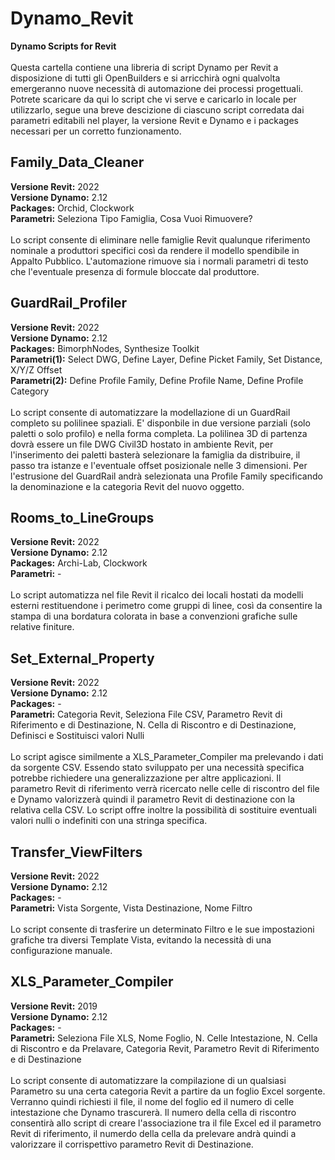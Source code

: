 # Dynamo_Revit
<B>Dynamo Scripts for Revit</B><BR/><BR/>
Questa cartella contiene una libreria di script Dynamo per Revit a disposizione di tutti gli OpenBuilders e si arricchirà ogni qualvolta emergeranno nuove necessità di automazione dei processi progettuali. Potrete scaricare da qui lo script che vi serve e caricarlo in locale per utilizzarlo, segue una breve descizione di ciascuno script corredata dai parametri editabili nel player, la versione Revit e Dynamo e i packages necessari per un corretto funzionamento.

<H2>Family_Data_Cleaner</H2>
<B>Versione Revit:</B> 2022<BR/>
<B>Versione Dynamo:</B> 2.12<BR/>
<B>Packages:</B> Orchid, Clockwork<BR/>
<B>Parametri:</B> Seleziona Tipo Famiglia, Cosa Vuoi Rimuovere?<BR/><BR/>
Lo script consente di eliminare nelle famiglie Revit qualunque riferimento nominale a produttori specifici così da rendere il modello spendibile in Appalto Pubblico. L'automazione rimuove sia i normali parametri di testo che l'eventuale presenza di formule bloccate dal produttore.<BR/>

<H2>GuardRail_Profiler</H2>
<B>Versione Revit:</B> 2022<BR/>
<B>Versione Dynamo:</B> 2.12<BR/>
<B>Packages:</B> BimorphNodes, Synthesize Toolkit<BR/>
<B>Parametri(1):</B> Select DWG, Define Layer, Define Picket Family, Set Distance, X/Y/Z Offset<BR/>
<B>Parametri(2):</B> Define Profile Family, Define Profile Name, Define Profile Category<BR/><BR/>
Lo script consente di automatizzare la modellazione di un GuardRail completo su polilinee spaziali. E' disponbile in due versione parziali (solo paletti o solo profilo) e nella forma completa. La polilinea 3D di partenza dovrà essere un file DWG Civil3D hostato in ambiente Revit, per l'inserimento dei paletti basterà selezionare la famiglia da distribuire, il passo tra istanze e l'eventuale offset posizionale nelle 3 dimensioni. Per l'estrusione del GuardRail andrà selezionata una Profile Family specificando la denominazione e la categoria Revit del nuovo oggetto.<BR/>

<H2>Rooms_to_LineGroups</H2>
<B>Versione Revit:</B> 2022<BR/>
<B>Versione Dynamo:</B> 2.12<BR/>
<B>Packages:</B> Archi-Lab, Clockwork<BR/>
<B>Parametri:</B> -<BR/><BR/>
Lo script automatizza nel file Revit il ricalco dei locali hostati da modelli esterni restituendone i perimetro come gruppi di linee, così da consentire la stampa di una bordatura colorata in base a convenzioni grafiche sulle relative finiture.<BR/>

<H2>Set_External_Property</H2>
<B>Versione Revit:</B> 2022<BR/>
<B>Versione Dynamo:</B> 2.12<BR/>
<B>Packages:</B> -<BR/>
<B>Parametri:</B> Categoria Revit, Seleziona File CSV, Parametro Revit di Riferimento e di Destinazione, N. Cella di Riscontro e di Destinazione, Definisci e Sostituisci valori Nulli<BR/><BR/>
Lo script agisce similmente a XLS_Parameter_Compiler ma prelevando i dati da sorgente CSV. Essendo stato sviluppato per una necessità specifica potrebbe richiedere una generalizzazione per altre applicazioni. Il parametro Revit di riferimento verrà ricercato nelle celle di riscontro del file e Dynamo valorizzerà quindi il parametro Revit di destinazione con la relativa cella CSV. Lo script offre inoltre la possibilità di sostituire eventuali valori nulli o indefiniti con una stringa specifica.<BR/>

<H2>Transfer_ViewFilters</H2>
<B>Versione Revit:</B> 2022<BR/>
<B>Versione Dynamo:</B> 2.12<BR/>
<B>Packages:</B> -<BR/>
<B>Parametri:</B> Vista Sorgente, Vista Destinazione, Nome Filtro<BR/><BR/>
Lo script consente di trasferire un determinato Filtro e le sue impostazioni grafiche tra diversi Template Vista, evitando la necessità di una configurazione manuale.<BR/>

<H2>XLS_Parameter_Compiler</H2>
<B>Versione Revit:</B> 2019<BR/>
<B>Versione Dynamo:</B> 2.12<BR/>
<B>Packages:</B> -<BR/>
<B>Parametri:</B> Seleziona File XLS, Nome Foglio, N. Celle Intestazione, N. Cella di Riscontro e da Prelavare, Categoria Revit, Parametro Revit di Riferimento e di Destinazione<BR/><BR/>
Lo script consente di automatizzare la compilazione di un qualsiasi Parametro su una certa categoria Revit a partire da un foglio Excel sorgente. Verranno quindi richiesti il file, il nome del foglio ed il numero di celle intestazione che Dynamo trascurerà. Il numero della cella di riscontro consentirà allo script di creare l'associazione tra il file Excel ed il parametro Revit di riferimento, il numerdo della cella da prelevare andrà quindi a valorizzare il corrispettivo parametro Revit di Destinazione.<BR/>
